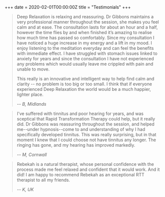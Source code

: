 +++
date = 2020-02-01T00:00:00Z
title = "Testimonials"
+++

> Deep Relaxation is relaxing and reassuring. Dr Gibbons maintains a very 
> professional manner throughout the session, she makes you feel calm and at 
> ease. The consultation lasts for about an hour and a half, however the time
> flies by and when finished it’s amazing to realise how much time has passed
> so comfortably. Since my consultation I have noticed a huge increase in my
> energy and a lift in my mood. I enjoy listening to the meditation everyday
> and can feel the benefits with immediate effect. I have struggled with 
> stomach issues linked to anxiety for years and since the consultation I have
> not experienced any problems which would usually leave me crippled with pain
> and unable to move.
>
> This really is an innovative and intelligent way to help find calm and 
> clarity -- no problem is too big or too small. I think that if everyone
> experienced Deep Relaxation the world would be a much happier, lighter place.
>
> -- <cite>B, Midlands</cite>

> I've suffered with tinnitus and poor hearing for years, and was sceptical 
> that Rapid Transformation Therapy could help, but it really did. Dr Gibbons
> was reassuring throughout the session, and helped me--under hypnosis--come to
> and understanding of why I had specifically developed tinnitus. This was 
> really surprising, but in that moment I knew that I could choose not have
> tinnitus any longer. The ringing has gone, and my hearing has improved 
> markedly.
>
> -- <cite>M, Cornwall</cite>

> Rebekah is a natural therapist, whose personal confidence with the process 
> made me feel relaxed and confident that it would work. And it did! I am happy
> to recommend Rebekah as an exceptional RTT therapist to all my friends.
>
> -- <cite>K, UK</cite>